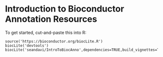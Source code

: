 # Introduction to Bioconductor Annotation Resources

To get started, cut-and-paste this into R:

```{r}
source('https://bioconductor.org/biocLite.R')
biocLite('devtools')
biocLite('seandavi/IntroToBiocAnno',dependencies=TRUE,build_vignettes=TRUE,force=TRUE,type='source')
```



